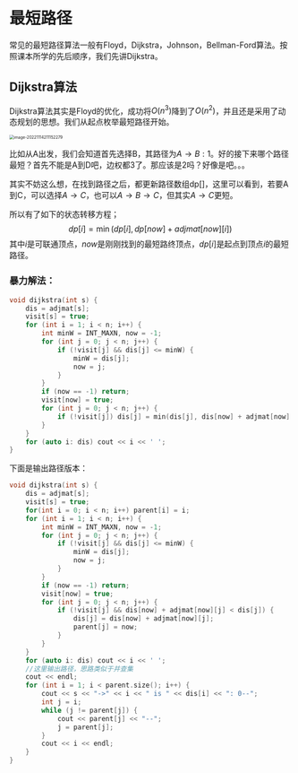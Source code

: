 # 最短路径

常见的最短路径算法一般有Floyd，Dijkstra，Johnson，Bellman-Ford算法。按照课本所学的先后顺序，我们先讲Dijkstra。

## Dijkstra算法

Dijkstra算法其实是Floyd的优化，成功将$O(n^3)$降到了$O(n^2)$，并且还是采用了动态规划的思想。我们从起点枚举最短路径开始。

<img src="https://cdn.jsdelivr.net/gh/InverseDa/image@master/image/image-20221114211152279.png" alt="image-20221114211152279" style="zoom:50%;" />

比如从A出发，我们会知道首先选择B，其路径为$A\rightarrow B:1$。好的接下来哪个路径最短？首先不能是A到D吧，边权都3了。那应该是2吗？好像是吧。。。

其实不妨这么想，在找到路径之后，都更新路径数组dp[]，这里可以看到，若要A到C，可以选择$A\rightarrow C$，也可以$A\rightarrow B \rightarrow C$，但其实$A\rightarrow C$更短。

所以有了如下的状态转移方程；
$$
dp[i] = \min(dp[i], dp[now] + adjmat[now][i])
$$
其中$i$是可联通顶点，$now$是刚刚找到的最短路终顶点，$dp[i]$是起点到顶点$i$的最短路径。

### 暴力解法：

```cpp
void dijkstra(int s) {
    dis = adjmat[s];
    visit[s] = true;
    for (int i = 1; i < n; i++) {
        int minW = INT_MAXN, now = -1;
        for (int j = 0; j < n; j++) {
            if (!visit[j] && dis[j] <= minW) {
                minW = dis[j];
                now = j;
            }
        }
        if (now == -1) return;
        visit[now] = true;
        for (int j = 0; j < n; j++) {
            if (!visit[j]) dis[j] = min(dis[j], dis[now] + adjmat[now][j]);
        }
    }
    for (auto i: dis) cout << i << ' ';
}
```

下面是输出路径版本：

```cpp
void dijkstra(int s) {
    dis = adjmat[s];
    visit[s] = true;
    for(int i = 0; i < n; i++) parent[i] = i;
    for (int i = 1; i < n; i++) {
        int minW = INT_MAXN, now = -1;
        for (int j = 0; j < n; j++) {
            if (!visit[j] && dis[j] <= minW) {
                minW = dis[j];
                now = j;
            }
        }
        if (now == -1) return;
        visit[now] = true;
        for (int j = 0; j < n; j++) {
            if (!visit[j] && dis[now] + adjmat[now][j] < dis[j]) {
                dis[j] = dis[now] + adjmat[now][j];
                parent[j] = now;
            }
        }
    }
    for (auto i: dis) cout << i << ' ';
  	//这里输出路径，思路类似于并查集
    cout << endl;
    for (int i = 1; i < parent.size(); i++) {
        cout << s << "->" << i << " is " << dis[i] << ": 0--";
        int j = i;
        while (j != parent[j]) {
            cout << parent[j] << "--";
            j = parent[j];
        }
        cout << i << endl;
    }
}
```

